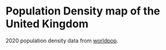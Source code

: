 # Population Density map of the United Kingdom

2020 population density data from [worldpop](https://www.worldpop.org/geodata/summary?id=44435).
